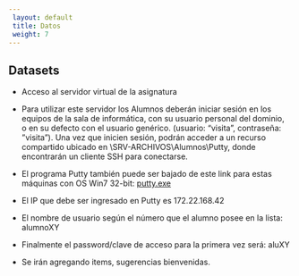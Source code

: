 ```yaml
---
 layout: default
 title: Datos
 weight: 7
---
```



## Datasets

- Acceso al servidor virtual de la asignatura

 - Para utilizar este servidor los Alumnos deberán iniciar sesión en los equipos de la sala de informática, con su usuario personal del dominio, o en su defecto con el usuario genérico. (usuario: “visita”, contraseña: ”visita”). Una vez que inicien sesión, podrán acceder a un recurso compartido ubicado en \\SRV-ARCHIVOS\Alumnos\Putty, donde encontrarán un cliente SSH para conectarse.

 - El programa Putty también puede ser bajado de este link para estas máquinas con OS Win7 32-bit: [putty.exe](https://the.earth.li/~sgtatham/putty/latest/w32/putty.exe)
 
 - El IP que debe ser ingresado en Putty es 172.22.168.42
 - El nombre de usuario según el número que el alumno posee en la lista: alumnoXY
 - Finalmente el password/clave de acceso para la primera vez será: aluXY


- Se irán agregando items, sugerencias bienvenidas.
